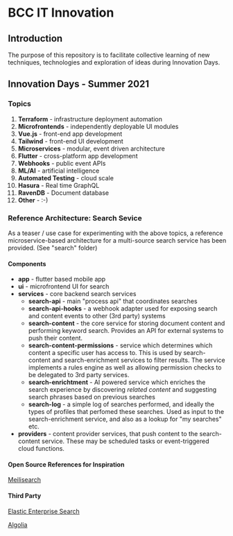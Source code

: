 # BCC IT Innovation

## Introduction
The purpose of this repository is to facilitate collective learning of new techniques, technologies and exploration of ideas during Innovation Days.


## Innovation Days - Summer 2021


### Topics
1. **Terraform** - infrastructure deployment automation
2. **Microfrontends** - independently deployable UI modules
3. **Vue.js** - front-end app development
4. **Tailwind** - front-end UI development
5. **Microservices** - modular, event driven architecture
6. **Flutter** - cross-platform app development
7. **Webhooks** - public event APIs
8. **ML/AI** - artificial intelligence
9. **Automated Testing** - cloud scale
10. **Hasura** - Real time GraphQL
11. **RavenDB** - Document database
12. **Other** - :-)


### Reference Architecture: Search Sevice
As a teaser / use case for experimenting with the above topics, a reference microservice-based architecture for a multi-source search service has been provided. (See "search" folder)


#### Components

* **app** - flutter based mobile app
* **ui** - microfrontend UI for search
* **services** - core backend search services
  - **search-api** - main "process api" that coordinates searches
  - **search-api-hooks** - a webhook adapter used for exposing search and content events to other (3rd party) systems
  - **search-content** - the core service for storing document content and performing keyword search. Provides an API for external systems to push their content.
  - **search-content-permissions** - service which determines which content a specific user has access to. This is used by search-content and search-enrichment services to filter results.
     The service implements a rules engine as well as allowing permission checks to be delegated to 3rd party services.
  - **search-enrichtment** - AI powered service which enriches the search experience by discovering _related content_ and suggesting search phrases based on previous searches
  - **search-log** - a simple log of searches performed, and ideally the types of profiles that perfomed these searches. Used as input to the search-enrichment service, and also as a lookup for "my searches" etc.
* **providers** - content provider services, that push content to the search-content service. These may be scheduled tasks or event-triggered cloud functions.


#### Open Source References for Inspiration

[Meilisearch](https://www.meilisearch.com)

#### Third Party

[Elastic Enterprise Search](https://www.elastic.co/enterprise-search)

[Algolia](https://www.algolia.com)

